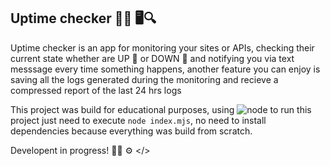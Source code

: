 ## Uptime checker 🔺🔻 🖥️🔍

Uptime checker is an app for monitoring your sites or APIs, checking their current state whether are UP 🔺 or DOWN 🔻 and notifying you via text messsage every time something happens, another feature you can enjoy is saving all the logs generated during the monitoring and recieve a compressed report of the last 24 hrs logs

This project was build for educational purposes, using  ![node](https://img.shields.io/static/v1?label=Node&message=v.16.13.0&color=green) to run this project just need to execute `node index.mjs`, no need to install dependencies because everything was build from scratch.

Developent in progress! 👨‍💻 ⚙️ </>
